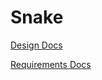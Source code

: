 # Snake
<a href = "https://docs.google.com/document/d/1Mi74bAVwFJZADGigfDX-2JQi585i-MYApFeATsv9VsE/edit?usp=sharing">Design Docs </a>

<a href = "https://docs.google.com/document/d/1E1aPyuc8pq1zXroZ-RN5F0cFJnuCDROgWB4yLRKTWwc/edit?usp=sharing">Requirements Docs</a>
